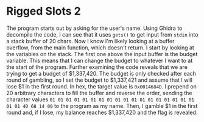 # Rigged Slots 2
The program starts out by asking for the user's name.  Using Ghidra to decompile the code, I can see that it uses `gets()` to get input from `stdin` into a stack buffer of 20 chars. Now I know I'm likely looking at a buffer overflow, from the main function, which doesn't return.  I start by looking at the variables on the stack.  The first one above the input buffer is the budget variable.  This means that I can change the budget to whatever I want to at the start of the program.  Further examining the code reveals that we are trying to get a budget of $1,337,420.  The budget is only checked after each round of gambling, so I set the budget to $1,337,421 and assume that I will lose $1 in the first round.  In hex, the target value is `0x0014684D`.  I prepend on 20 arbitrary characters to fill the buffer and reverse the order, sending the character values `01 01 01 01 01 01 01 01 01 01 01 01 01 01 01 01 01 01 01 01 4D 68 14 00` to the program as my name.  Then, I gamble $1 in the first round and, if I lose, my balance reaches $1,337,420 and the flag is revealed.
